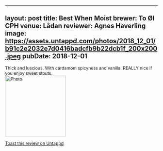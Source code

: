 
---
layout: post
title:  Best When Moist
brewer: To Øl CPH
venue: Lådan
reviewer: Agnes Haverling
image: https://assets.untappd.com/photos/2018_12_01/b91c2e2032e7d0416badcfb9b22dcb1f_200x200.jpeg
pubDate: 2018-12-01
---

Thick and luscious. With cardamom spicyness and vanilla. REALLY nice if you enjoy sweet stouts.
						  <br />
						  <img height="200" width="200" src="https://assets.untappd.com/photos/2018_12_01/b91c2e2032e7d0416badcfb9b22dcb1f_200x200.jpeg" alt="Photo">         
						
[Toast this review on Untappd](https://untappd.com/user/StoutEmpire/checkin/682337596)
